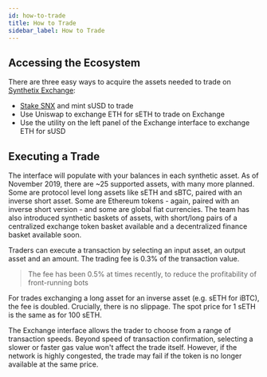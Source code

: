 ```yaml
---
id: how-to-trade
title: How to Trade
sidebar_label: How to Trade
---
```


## Accessing the Ecosystem
There are three easy ways to acquire the assets needed to trade on <a href="https://synthetix.exchange/" target="_blank" class="link">Synthetix Exchange</a>:
- <a href="/docs/staking-snx-overview" class="link">Stake SNX</a> and mint sUSD to trade
- Use Uniswap to exchange ETH for sETH to trade on Exchange
- Use the utility on the left panel of the Exchange interface to exchange ETH for sUSD

## Executing a Trade
The interface will populate with your balances in each synthetic asset. As of November 2019, there are ~25 supported assets, with many more planned. Some are protocol level long assets like sETH and sBTC, paired with an inverse short asset. Some are Ethereum tokens - again, paired with an inverse short version - and some are global fiat currencies. The team has also introduced synthetic baskets of assets, with short/long pairs of a centralized exchange token basket available and a decentralized finance basket available soon.

Traders can execute a transaction by selecting an input asset, an output asset and an amount. The trading fee is 0.3% of the transaction value.

> The fee has been 0.5% at times recently, to reduce the profitability of front-running bots

For trades exchanging a long asset for an inverse asset (e.g. sETH for iBTC), the fee is doubled. Crucially, there is no slippage. The spot price for 1 sETH is the same as for 100 sETH. 

The Exchange interface allows the trader to choose from a range of transaction speeds. Beyond speed of transaction confirmation, selecting a slower or faster gas value won't affect the trade itself. However, if the network is highly congested, the trade may fail if the token is no longer available at the same price. 